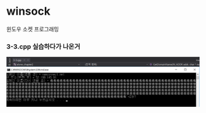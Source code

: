 # winsock
윈도우 소켓 프로그래밍

### 3-3.cpp 실습하다가 나온거

![한자도 지원해주는 친절한 모습이다.](https://raw.githubusercontent.com/deadlylaid/winsock/master/3-2.png)
